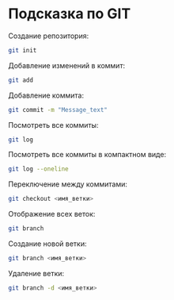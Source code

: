 # Подсказка по GIT

Создание репозитория:
```sh
git init
```
Добавление изменений в коммит:
```sh
git add
```
Добавление коммита:
```sh
git commit -m "Message_text"
```
Посмотреть все коммиты:
```sh
git log
```
Посмотреть все коммиты в  компактном виде:
```sh
git log --oneline
```
Переключение между коммитами:
```sh
git checkout <имя_ветки>
```

Отображение всех веток:
```sh
git branch
```

Создание новой ветки:
```sh
git branch <имя_ветки>
```

Удаление ветки:
```sh
git branch -d <имя_ветки>
```


